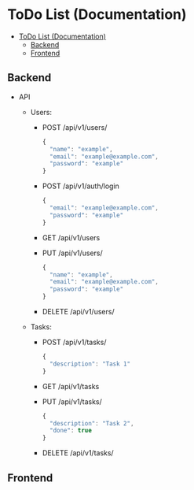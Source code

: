 # ToDo List (Documentation)

- [ToDo List (Documentation)](#todo-list-documentation)
  - [Backend](#backend)
  - [Frontend](#frontend)

## Backend
- API
  - Users:
    - POST /api/v1/users/
      ```javascript
      {
        "name": "example",
        "email": "example@example.com",
        "password": "example"
      }
      ```

    - POST /api/v1/auth/login
      ```javascript
      {
        "email": "example@example.com",
        "password": "example"
      }

    - GET /api/v1/users
    
    - PUT /api/v1/users/<id>
      ```javascript
      {
        "name": "example",
        "email": "example@example.com",
        "password": "example"
      }
      ```

    - DELETE /api/v1/users/<id>
  
  - Tasks:
    - POST /api/v1/tasks/
      ```javascript
      {
        "description": "Task 1"
      }
      ```

    - GET /api/v1/tasks
    
    - PUT /api/v1/tasks/<id>
      ```javascript
      {
        "description": "Task 2",
        "done": true
      }
      ```

    - DELETE /api/v1/tasks/<id>

## Frontend

